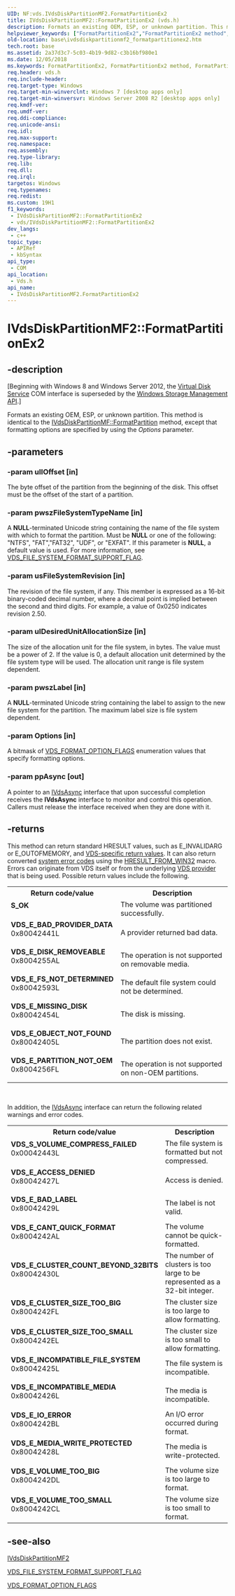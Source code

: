 ```yaml
---
UID: NF:vds.IVdsDiskPartitionMF2.FormatPartitionEx2
title: IVdsDiskPartitionMF2::FormatPartitionEx2 (vds.h)
description: Formats an existing OEM, ESP, or unknown partition. This method is identical to the IVdsDiskPartitionMF::FormatPartition method, except that formatting options are specified by using the Options parameter.
helpviewer_keywords: ["FormatPartitionEx2","FormatPartitionEx2 method","FormatPartitionEx2 method","IVdsDiskPartitionMF2 interface","IVdsDiskPartitionMF2 interface","FormatPartitionEx2 method","IVdsDiskPartitionMF2.FormatPartitionEx2","IVdsDiskPartitionMF2::FormatPartitionEx2","base.ivdsdiskpartitionmf2_formatpartitionex2","vds/IVdsDiskPartitionMF2::FormatPartitionEx2"]
old-location: base\ivdsdiskpartitionmf2_formatpartitionex2.htm
tech.root: base
ms.assetid: 2a37d3c7-5c03-4b19-9d82-c3b16bf980e1
ms.date: 12/05/2018
ms.keywords: FormatPartitionEx2, FormatPartitionEx2 method, FormatPartitionEx2 method,IVdsDiskPartitionMF2 interface, IVdsDiskPartitionMF2 interface,FormatPartitionEx2 method, IVdsDiskPartitionMF2.FormatPartitionEx2, IVdsDiskPartitionMF2::FormatPartitionEx2, base.ivdsdiskpartitionmf2_formatpartitionex2, vds/IVdsDiskPartitionMF2::FormatPartitionEx2
req.header: vds.h
req.include-header: 
req.target-type: Windows
req.target-min-winverclnt: Windows 7 [desktop apps only]
req.target-min-winversvr: Windows Server 2008 R2 [desktop apps only]
req.kmdf-ver: 
req.umdf-ver: 
req.ddi-compliance: 
req.unicode-ansi: 
req.idl: 
req.max-support: 
req.namespace: 
req.assembly: 
req.type-library: 
req.lib: 
req.dll: 
req.irql: 
targetos: Windows
req.typenames: 
req.redist: 
ms.custom: 19H1
f1_keywords:
 - IVdsDiskPartitionMF2::FormatPartitionEx2
 - vds/IVdsDiskPartitionMF2::FormatPartitionEx2
dev_langs:
 - c++
topic_type:
 - APIRef
 - kbSyntax
api_type:
 - COM
api_location:
 - Vds.h
api_name:
 - IVdsDiskPartitionMF2.FormatPartitionEx2
---
```


# IVdsDiskPartitionMF2::FormatPartitionEx2


## -description

<p class="CCE_Message">[Beginning with Windows 8 and Windows Server 2012, the <a href="https://docs.microsoft.com/windows/desktop/VDS/virtual-disk-service-portal">Virtual Disk Service</a> COM interface is superseded by the <a href="https://docs.microsoft.com/previous-versions/windows/desktop/stormgmt/windows-storage-management-api-portal">Windows Storage Management API</a>.]

Formats an existing OEM, ESP, or unknown partition. This method is identical to the <a href="https://docs.microsoft.com/windows/desktop/api/vds/nf-vds-ivdsadvanceddisk-formatpartition">IVdsDiskPartitionMF::FormatPartition</a> method, except that formatting options are specified by using the <i>Options</i> parameter.

## -parameters

### -param ullOffset [in]

The byte offset of the partition from the beginning of the disk.  This offset must be the offset of the start of a partition.

### -param pwszFileSystemTypeName [in]

A <b>NULL</b>-terminated Unicode string containing the name of the file system with which to format the partition. Must be <b>NULL</b> or one of the following: "NTFS", "FAT","FAT32", "UDF", or "EXFAT". If this parameter is <b>NULL</b>, a default value is used. For more information, see <a href="https://docs.microsoft.com/windows/desktop/api/vds/ne-vds-vds_file_system_format_support_flag">VDS_FILE_SYSTEM_FORMAT_SUPPORT_FLAG</a>.

### -param usFileSystemRevision [in]

The revision of the file system, if any.  This member is expressed as a 16-bit binary-coded decimal number, where a decimal point is implied between the second and third digits. For example, a value of 0x0250 indicates revision 2.50.

### -param ulDesiredUnitAllocationSize [in]

The size of the allocation unit for the file system, in bytes.  The value must be a power of 2.  If the value is 0, a default allocation unit determined by the file system type will be used.  The allocation unit range is file system dependent.

### -param pwszLabel [in]

A <b>NULL</b>-terminated Unicode string containing the label to assign to the new file system for the partition.  The maximum label size is file system dependent.

### -param Options [in]

A bitmask of <a href="https://docs.microsoft.com/windows/desktop/api/vds/ne-vds-vds_format_option_flags">VDS_FORMAT_OPTION_FLAGS</a> enumeration values that specify formatting options.

### -param ppAsync [out]

A pointer to an <a href="https://docs.microsoft.com/windows/desktop/api/vdshwprv/nn-vdshwprv-ivdsasync">IVdsAsync</a> interface that upon successful completion receives the <b>IVdsAsync</b> interface to monitor and control this operation.  Callers must release the interface received when they are done with it.

## -returns

This method can return standard HRESULT values, such as E_INVALIDARG or E_OUTOFMEMORY, and <a href="https://docs.microsoft.com/windows/desktop/VDS/virtual-disk-service-common-return-codes">VDS-specific return values</a>. It can also return converted <a href="https://docs.microsoft.com/windows/desktop/Debug/system-error-codes">system error codes</a>  using the <a href="https://docs.microsoft.com/windows/desktop/api/winerror/nf-winerror-hresult_from_win32">HRESULT_FROM_WIN32</a> macro. Errors can originate from VDS itself or from the underlying <a href="https://docs.microsoft.com/windows/desktop/VDS/about-vds">VDS provider</a> that is being used. Possible return values include the following.

<table>
<tr>
<th>Return code/value</th>
<th>Description</th>
</tr>
<tr>
<td width="40%">
<dl>
<dt><b>S_OK</b></dt>
</dl>
</td>
<td width="60%">
The volume was partitioned successfully.

</td>
</tr>
<tr>
<td width="40%">
<dl>
<dt><b>VDS_E_BAD_PROVIDER_DATA</b></dt>
<dt>0x80042441L</dt>
</dl>
</td>
<td width="60%">
A provider returned bad data.

</td>
</tr>
<tr>
<td width="40%">
<dl>
<dt><b>VDS_E_DISK_REMOVEABLE</b></dt>
<dt>0x8004255AL</dt>
</dl>
</td>
<td width="60%">
The operation is not supported on removable media.

</td>
</tr>
<tr>
<td width="40%">
<dl>
<dt><b>VDS_E_FS_NOT_DETERMINED</b></dt>
<dt>0x80042593L</dt>
</dl>
</td>
<td width="60%">
The default file system could not be determined.

</td>
</tr>
<tr>
<td width="40%">
<dl>
<dt><b>VDS_E_MISSING_DISK</b></dt>
<dt>0x80042454L</dt>
</dl>
</td>
<td width="60%">
The disk is missing.

</td>
</tr>
<tr>
<td width="40%">
<dl>
<dt><b>VDS_E_OBJECT_NOT_FOUND</b></dt>
<dt>0x80042405L</dt>
</dl>
</td>
<td width="60%">
The partition does not exist.

</td>
</tr>
<tr>
<td width="40%">
<dl>
<dt><b>VDS_E_PARTITION_NOT_OEM</b></dt>
<dt>0x8004256FL</dt>
</dl>
</td>
<td width="60%">
The operation is not supported on non-OEM partitions.

</td>
</tr>
</table>
 

In addition, the <a href="https://docs.microsoft.com/windows/desktop/api/vdshwprv/nn-vdshwprv-ivdsasync">IVdsAsync</a> interface can return the 
      following related warnings and error codes.

<table>
<tr>
<th>Return code/value</th>
<th>Description</th>
</tr>
<tr>
<td width="40%">
<dl>
<dt><b>VDS_S_VOLUME_COMPRESS_FAILED</b></dt>
<dt>0x00042443L</dt>
</dl>
</td>
<td width="60%">
The file system is formatted but not compressed.

</td>
</tr>
<tr>
<td width="40%">
<dl>
<dt><b>VDS_E_ACCESS_DENIED</b></dt>
<dt>0x80042427L</dt>
</dl>
</td>
<td width="60%">
Access is denied.

</td>
</tr>
<tr>
<td width="40%">
<dl>
<dt><b>VDS_E_BAD_LABEL</b></dt>
<dt>0x80042429L</dt>
</dl>
</td>
<td width="60%">
The label is not valid.

</td>
</tr>
<tr>
<td width="40%">
<dl>
<dt><b>VDS_E_CANT_QUICK_FORMAT</b></dt>
<dt>0x8004242AL</dt>
</dl>
</td>
<td width="60%">
The volume cannot be quick-formatted.

</td>
</tr>
<tr>
<td width="40%">
<dl>
<dt><b>VDS_E_CLUSTER_COUNT_BEYOND_32BITS</b></dt>
<dt>0x80042430L</dt>
</dl>
</td>
<td width="60%">
The number of clusters is too large to be represented as a 32-bit integer.

</td>
</tr>
<tr>
<td width="40%">
<dl>
<dt><b>VDS_E_CLUSTER_SIZE_TOO_BIG</b></dt>
<dt>0x8004242FL</dt>
</dl>
</td>
<td width="60%">
The cluster size is too large to allow formatting.

</td>
</tr>
<tr>
<td width="40%">
<dl>
<dt><b>VDS_E_CLUSTER_SIZE_TOO_SMALL</b></dt>
<dt>0x8004242EL</dt>
</dl>
</td>
<td width="60%">
The cluster size is too small to allow formatting.

</td>
</tr>
<tr>
<td width="40%">
<dl>
<dt><b>VDS_E_INCOMPATIBLE_FILE_SYSTEM</b></dt>
<dt>0x80042425L</dt>
</dl>
</td>
<td width="60%">
The file system is incompatible.

</td>
</tr>
<tr>
<td width="40%">
<dl>
<dt><b>VDS_E_INCOMPATIBLE_MEDIA</b></dt>
<dt>0x80042426L</dt>
</dl>
</td>
<td width="60%">
The media is incompatible.

</td>
</tr>
<tr>
<td width="40%">
<dl>
<dt><b>VDS_E_IO_ERROR</b></dt>
<dt>0x8004242BL</dt>
</dl>
</td>
<td width="60%">
An I/O error occurred during format.

</td>
</tr>
<tr>
<td width="40%">
<dl>
<dt><b>VDS_E_MEDIA_WRITE_PROTECTED</b></dt>
<dt>0x80042428L</dt>
</dl>
</td>
<td width="60%">
The media is write-protected.

</td>
</tr>
<tr>
<td width="40%">
<dl>
<dt><b>VDS_E_VOLUME_TOO_BIG</b></dt>
<dt>0x8004242DL</dt>
</dl>
</td>
<td width="60%">
The volume size is too large to format.

</td>
</tr>
<tr>
<td width="40%">
<dl>
<dt><b>VDS_E_VOLUME_TOO_SMALL</b></dt>
<dt>0x8004242CL</dt>
</dl>
</td>
<td width="60%">
The volume size is too small to format.

</td>
</tr>
</table>

## -see-also

<a href="https://docs.microsoft.com/windows/desktop/api/vds/nn-vds-ivdsdiskpartitionmf2">IVdsDiskPartitionMF2</a>



<a href="https://docs.microsoft.com/windows/desktop/api/vds/ne-vds-vds_file_system_format_support_flag">VDS_FILE_SYSTEM_FORMAT_SUPPORT_FLAG</a>



<a href="https://docs.microsoft.com/windows/desktop/api/vds/ne-vds-vds_format_option_flags">VDS_FORMAT_OPTION_FLAGS</a>

